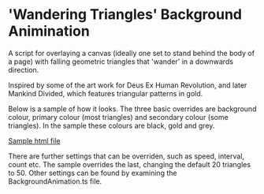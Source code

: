 # 'Wandering Triangles' Background Animination

A script for overlaying a canvas (ideally one set to stand behind the body of a page) with falling geometric triangles that 'wander' in a downwards direction.

Inspired by some of the art work for Deus Ex Human Revolution, and later Mankind Divided, which features triangular patterns in gold.

Below is a sample of how it looks. The three basic overrides are background colour, primary colour (most triangles) and secondary colour (some triangles). In the sample these colours are black, gold and grey.

[Sample html file](https://chrispritchard.github.io/Wandering-Triangles/sample.html)

There are further settings that can be overriden, such as speed, interval, count etc. The sample overrides the last, changing the default 20 triangles to 50. Other settings can be found by examining the BackgroundAnimation.ts file.